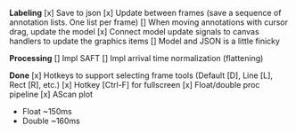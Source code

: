 **Labeling**
[x] Save to json
[x] Update between frames (save a sequence of annotation lists. One list per frame)
[] When moving annotations with cursor drag, update the model
[x] Connect model update signals to canvas handlers to update the graphics items
[] Model and JSON is a little finicky

**Processing**
[] Impl SAFT
[] Impl arrival time normalization (flattening)

**Done**
[x] Hotkeys to support selecting frame tools (Default [D], Line [L], Rect [R], etc.)
[x] Hotkey [Ctrl-F] for fullscreen
[x] Float/double proc pipeline
[x] AScan plot

- Float ~150ms
- Double ~160ms
